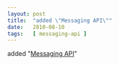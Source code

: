 ```yaml
---
layout: post
title:  "added \"Messaging API\""
date:   2010-08-10
tags:   [ messaging-api ]
---
```


added "[Messaging API](/spec/messaging-api)"

